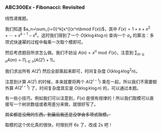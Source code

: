 ### ABC300Ex - Fibonacci: Revisited

线性递推题。

我们知道 $a_n=\sum_{i=0}^k[x^i](x^n\bmod F(x))$，其中 $F(x)=1+x+x^2+\cdots+x^{k-1}-x^k$。这时我们得到了一个 $O(k\log k\log n)$ 查询一个 $a_x$ 的算法：多项式快速幂的过程中每乘一次取个模即可。

然后考虑题目所求怎么做。我们不妨设 $A(n)=x^n\bmod F(x)$，注意到 $\sum_{m\subseteq n}A(m)=\prod_{i\in n}(A(2^i)+1)$。

我们求出所有 $A(2^i)$ 然后全部乘起来即可，时间复杂度 $O(k\log k\log^2 n)$。

注意到计算 $A(2^i)$ 的时候，本来就要将两个 $A(2^{i-1})$ 乘在一起，所以我们不需要额外算 $A(2^{i-1})$ 了，时间复杂度其实是 $O(k\log k\log n)$ 的，可以通过本题。

有一些小技巧，例如我们可以注意到，$F(x)$ 是很有规律的！所以我们取模可以直接写一个树状数组或者用差分来做，就很好写了。

~~其实都是没用的东西，到最后我还是没学会多项式取模。~~

取模的这个优化真的很快，时限别开 6s 了，改成 2s 吧！

